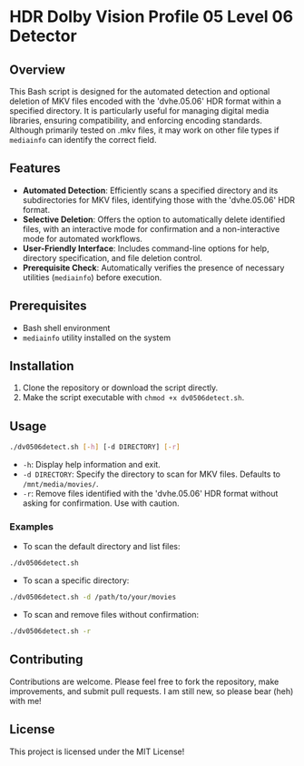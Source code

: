 
# HDR Dolby Vision Profile 05 Level 06 Detector

## Overview

This Bash script is designed for the automated detection and optional deletion of MKV files encoded with the 'dvhe.05.06' HDR format within a specified directory. It is particularly useful for managing digital media libraries, ensuring compatibility, and enforcing encoding standards. Although primarily tested on .mkv files, it may work on other file types if `mediainfo` can identify the correct field.

## Features

- **Automated Detection**: Efficiently scans a specified directory and its subdirectories for MKV files, identifying those with the 'dvhe.05.06' HDR format.
- **Selective Deletion**: Offers the option to automatically delete identified files, with an interactive mode for confirmation and a non-interactive mode for automated workflows.
- **User-Friendly Interface**: Includes command-line options for help, directory specification, and file deletion control.
- **Prerequisite Check**: Automatically verifies the presence of necessary utilities (`mediainfo`) before execution.

## Prerequisites

- Bash shell environment
- `mediainfo` utility installed on the system

## Installation

1. Clone the repository or download the script directly.
2. Make the script executable with `chmod +x dv0506detect.sh`.

## Usage

```bash
./dv0506detect.sh [-h] [-d DIRECTORY] [-r]
```

- `-h`: Display help information and exit.
- `-d DIRECTORY`: Specify the directory to scan for MKV files. Defaults to `/mnt/media/movies/`.
- `-r`: Remove files identified with the 'dvhe.05.06' HDR format without asking for confirmation. Use with caution.

### Examples

- To scan the default directory and list files:

```bash
./dv0506detect.sh
```

- To scan a specific directory:

```bash
./dv0506detect.sh -d /path/to/your/movies
```

- To scan and remove files without confirmation:

```bash
./dv0506detect.sh -r
```

## Contributing

Contributions are welcome. Please feel free to fork the repository, make improvements, and submit pull requests. I am still new, so please bear (heh) with me!

## License

This project is licensed under the MIT License!
